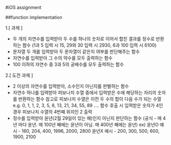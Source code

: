 #iOS assignment

##function implementation

1.[ 과제 ]
- 두 개의 자연수를 입력받아 두 수를 하나의 숫자로 이어서 합친 결과를 정수로 반환하는 함수 
  (1과 5 입력 시 15,  29와 30 입력 시 2930,  6과 100 입력 시 6100)
- 문자열 두 개를 입력받아 두 문자열이 같은지 여부를 판단해주는 함수
- 자연수를 입력받아 그 수의 약수를 모두 출력하는 함수
- 100 이하의 자연수 중 3과 5의 공배수를 모두 출력하는 함수

2.[ 도전 과제 ]
- 2 이상의 자연수를 입력받아, 소수인지 아닌지를 판별하는 함수
- 자연수 하나를 입력받아 피보나치 수열 중에서 입력받은 수에 해당하는 자리의 숫자를 반환하는 함수
  참고로 피보나치 수열은 이전 두 수의 합이 다음 수가 되는 수열
  e.g.  0, 1, 1, 2, 3, 5, 8, 13, 21, 34, 55, 89 ....
  함수 호출 시 입력받은 숫자가 4인 경우 피보나치 수열의 4번째 위치인 2 출력
- 정수를 입력받아 윤년(2월 29일이 있는 해)인지 아닌지 판단하는 함수
  (공식 - 매 4년 마다 윤년. 매 100년 째에는 윤년이 아님. 매 400년 째에는 윤년)
  ex) 윤년O 예시 - 160, 204, 400, 1996, 2000, 2800
      윤년X 예시 - 200, 300, 500, 600, 1900, 2100

